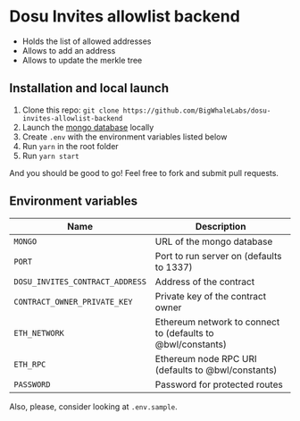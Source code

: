 # Dosu Invites allowlist backend

- Holds the list of allowed addresses
- Allows to add an address
- Allows to update the merkle tree

## Installation and local launch

1. Clone this repo: `git clone https://github.com/BigWhaleLabs/dosu-invites-allowlist-backend`
2. Launch the [mongo database](https://www.mongodb.com/) locally
3. Create `.env` with the environment variables listed below
4. Run `yarn` in the root folder
5. Run `yarn start`

And you should be good to go! Feel free to fork and submit pull requests.

## Environment variables

| Name                            | Description                                                 |
| ------------------------------- | ----------------------------------------------------------- |
| `MONGO`                         | URL of the mongo database                                   |
| `PORT`                          | Port to run server on (defaults to 1337)                    |
| `DOSU_INVITES_CONTRACT_ADDRESS` | Address of the contract                                     |
| `CONTRACT_OWNER_PRIVATE_KEY`    | Private key of the contract owner                           |
| `ETH_NETWORK`                   | Ethereum network to connect to (defaults to @bwl/constants) |
| `ETH_RPC`                       | Ethereum node RPC URI (defaults to @bwl/constants)          |
| `PASSWORD`                      | Password for protected routes                               |

Also, please, consider looking at `.env.sample`.
